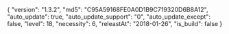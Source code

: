 {
  "version": "1.3.2",
  "md5": "C95A59168FE0A0D1B9C719320D6B8A12",
  "auto_update": true,
  "auto_update_support": "0",
  "auto_update_except": false,
  "level": 18,
  "necessity": 6,
  "releastAt": "2018-01-26",
  "is_build": false
}
